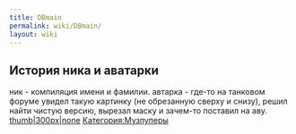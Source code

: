 ```yaml
---
title: DBmain
permalink: wiki/DBmain/
layout: wiki
---
```


## История ника и аватарки

ник - компиляция имени и фамилии. автарка - где-то на танковом форуме
увидел такую картинку (не обрезанную сверху и снизу), решил найти чистую
версию, вырезал маску и зачем-то поставил на аву.
[thumb\|300px\|none](Файл:YxJK32yQsYI.jpg "wikilink")
[Категория:Музпуперы](Категория:Музпуперы "wikilink")
